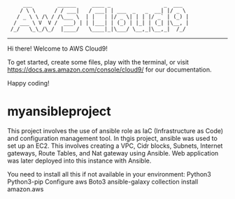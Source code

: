          ___        ______     ____ _                 _  ___  
        / \ \      / / ___|   / ___| | ___  _   _  __| |/ _ \ 
       / _ \ \ /\ / /\___ \  | |   | |/ _ \| | | |/ _` | (_) |
      / ___ \ V  V /  ___) | | |___| | (_) | |_| | (_| |\__, |
     /_/   \_\_/\_/  |____/   \____|_|\___/ \__,_|\__,_|  /_/ 
 ----------------------------------------------------------------- 


Hi there! Welcome to AWS Cloud9!

To get started, create some files, play with the terminal,
or visit https://docs.aws.amazon.com/console/cloud9/ for our documentation.

Happy coding!
# myansibleproject
This project involves the use of ansible role  as IaC (Infrastructure as Code) and configuration management tool. In thgis project, ansible was used to set up an EC2. This involves creating a VPC, Cidr blocks, Subnets, Internet gateways, Route Tables, and Nat gateway using Ansible. Web application was later deployed into this instance with Ansible.


You need to install all this if not available in your environment:
Python3
Python3-pip
Configure aws
Boto3
ansible-galaxy collection install amazon.aws
